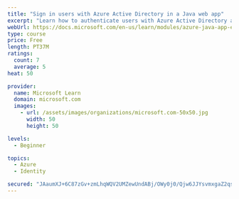 ```yaml
---
title: "Sign in users with Azure Active Directory in a Java web app"
excerpt: "Learn how to authenticate users with Azure Active Directory and get authorized access to data in a Java web app using Microsoft Authentication Library."
webUrl: https://docs.microsoft.com/en-us/learn/modules/azure-java-app-enable-authentication-authorization/
type: course
price: Free
length: PT37M
ratings:
  count: 7
  average: 5
heat: 50

provider:
  name: Microsoft Learn
  domain: microsoft.com
  images:
    - url: /assets/images/organizations/microsoft.com-50x50.jpg
      width: 50
      height: 50

levels:
  - Beginner

topics:
  - Azure
  - Identity

secured: "JAaumXJ+6C87zGv+zmLhqWQV2UMZewUndABj/OWy0j0/Qjw6JJYsvmxgaZ2qs+TmWXvKuua+HipbWFnutpyp+zpd+mLAY2Yhrh6v4YSnqLSpG3CRq7wDw8Qkid9XNz24sc5iohCfT+wkz3pFq/xEDsS+c3I2pidaPYFHoq6fqirbXilxaL78EXGUzKhMqYQU1N6/wwcRs8CBT7RytIX47uAetjWyHP2IhD0pGDSEqlQWwVh0mmcHGicfyw8ZoduAiKPJpGa//TUn87ZXX044HVbVknaffv5Gq+y/HCu8KGtjxJmXXdXBqtiJF4+krMxhC/Xg3ezVl/TQ6wVloaObxhU8IFA0tczL+D1r9BOhm/zShsS0YBnjrFhG0bXRB4dtOnDR06Lyh8q8qRoFjAL++hfY9Zc7yuN6ZeWjNfnoQGA=;W7PKNNSPHrX4pay1aNWifg=="
---
```


